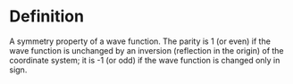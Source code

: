 # Definition

A symmetry property of a wave function. The parity is 1 (or even) if the
wave function is unchanged by an inversion (reflection in the origin) of
the coordinate system; it is -1 (or odd) if the wave function is changed
only in sign.
